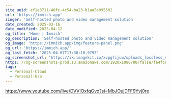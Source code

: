 ```yaml
---
site_uuid: ef1e3711-40fc-4c54-ba23-b1aa5e095502
url: 'https://immich.app'
zinger: 'Self-hosted photo and video management solution'
date_created: 2025-03-16
date_modified: 2025-04-12
og_title: 'Home | Immich'
og_description: 'Self-hosted photo and video management solution'
og_image: 'https://immich.app/img/feature-panel.png'
og_url: 'https://immich.app/'
og_last_fetch: '2025-04-07T17:38:10.979Z'
og_screenshot_url: 'https://ik.imagekit.io/xvpgfijuw/uploads_lossless_screenshots_20250527_immich_og_screenshot.jpeg'
https: //og-screenshots-prod.s3.amazonaws.com/1920x1080/80/false/fa4fb83a89397e34c3da961ea52536910e24dbfc3fff8d5d21fd55c4fba4eea1.jpeg
tags:
  - Personal-Cloud
  - Personal-Use
---
```


https://www.youtube.com/live/DVVIOxfqGvo?si=MbJOujDFF9Yvj0re